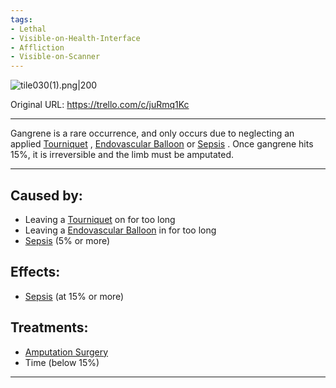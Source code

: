 ```yaml
---
tags:
- Lethal
- Visible-on-Health-Interface
- Affliction
- Visible-on-Scanner
---
```


![tile030(1).png\|200](/Extremities/Gangrene%20-%20Attachments/6718845db30472d958dd7c80.png)

Original URL: https://trello.com/c/juRmq1Kc

---

Gangrene is a rare occurrence, and only occurs due to neglecting an applied [Tourniquet](../Items/Tourniquet.md) , [Endovascular Balloon](../Items/Endovascular%20Balloon.md) or [Sepsis](../Blood/Sepsis.md) . Once gangrene hits 15%, it is irreversible and the limb must be amputated.

---

## Caused by:

- Leaving a [Tourniquet](../Items/Tourniquet.md) on for too long
- Leaving a [Endovascular Balloon](../Items/Endovascular%20Balloon.md) in for too long
- [Sepsis](../Blood/Sepsis.md) (5% or more)

## Effects:

- [Sepsis](../Blood/Sepsis.md) (at 15% or more)

## Treatments:

- [Amputation Surgery](../Procedures/Amputation%20Surgery.md)
- Time (below 15%)

---

